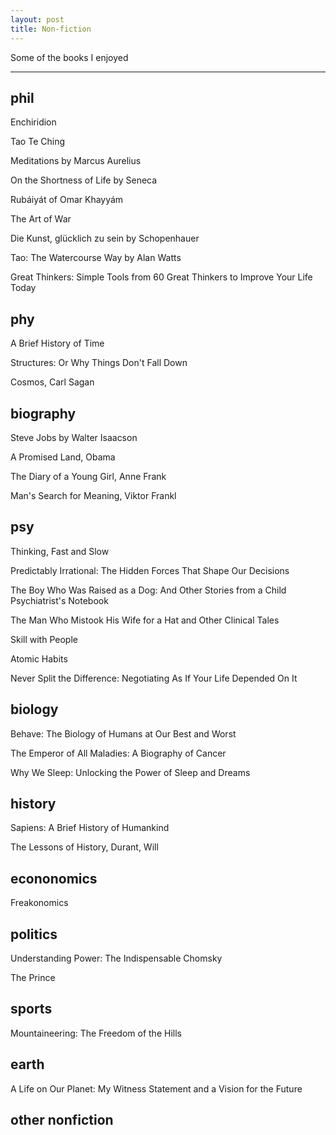 ```yaml
---
layout: post
title: Non-fiction  
---
```



Some of the books I enjoyed 

---

## phil 

Enchiridion 

Tao Te Ching

Meditations by Marcus Aurelius 

On the Shortness of Life by Seneca 

Rubáiyát of Omar Khayyám

The Art of War

Die Kunst, glücklich zu sein by Schopenhauer

Tao: The Watercourse Way by Alan Watts

Great Thinkers: Simple Tools from 60 Great Thinkers to Improve Your Life Today


## phy 

A Brief History of Time

Structures: Or Why Things Don't Fall Down

Cosmos, Carl Sagan


## biography 

Steve Jobs by Walter Isaacson 

A Promised Land, Obama

The Diary of a Young Girl, Anne Frank

Man's Search for Meaning, Viktor Frankl

## psy 

Thinking, Fast and Slow

Predictably Irrational: The Hidden Forces That Shape Our Decisions

The Boy Who Was Raised as a Dog: And Other Stories from a Child Psychiatrist's Notebook

The Man Who Mistook His Wife for a Hat and Other Clinical Tales

Skill with People

Atomic Habits

Never Split the Difference: Negotiating As If Your Life Depended On It


## biology 

Behave: The Biology of Humans at Our Best and Worst

The Emperor of All Maladies: A Biography of Cancer

Why We Sleep: Unlocking the Power of Sleep and Dreams


## history 

Sapiens: A Brief History of Humankind

The Lessons of History, Durant, Will

## econonomics 

Freakonomics

## politics 

Understanding Power: The Indispensable Chomsky

The Prince

## sports

Mountaineering: The Freedom of the Hills


## earth 

A Life on Our Planet: My Witness Statement and a Vision for the Future



## other nonfiction



	
	







